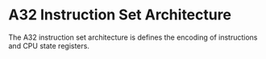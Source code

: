 # A32 Instruction Set Architecture

The A32 instruction set architecture is defines the encoding of instructions and CPU state registers.
